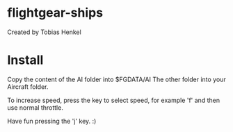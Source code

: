 # flightgear-ships
Created by Tobias Henkel

# Install

Copy the content of the AI folder into $FGDATA/AI
The other folder into your Aircraft folder.

To increase speed, press the key to select speed, for example 'f' and then use normal throttle.

Have fun pressing the 'j' key. :)

